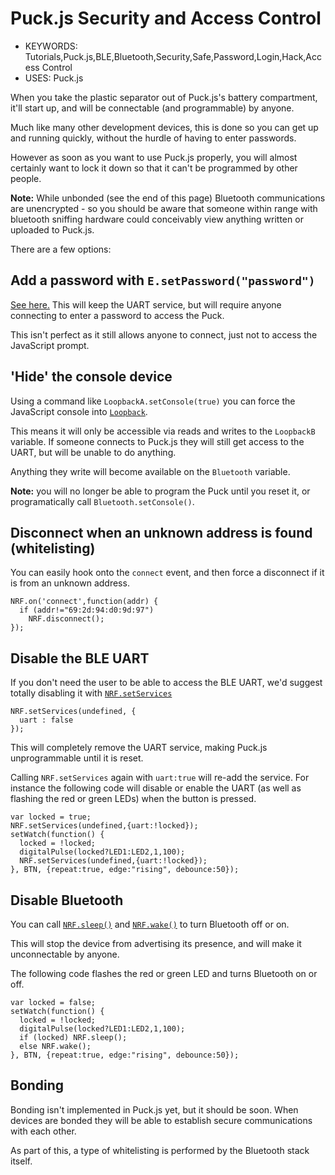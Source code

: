 <!--- Copyright (c) 2016 Gordon Williams, Pur3 Ltd. See the file LICENSE for copying permission. -->
Puck.js Security and Access Control
===================================

* KEYWORDS: Tutorials,Puck.js,BLE,Bluetooth,Security,Safe,Password,Login,Hack,Access Control
* USES: Puck.js

When you take the plastic separator out of Puck.js's battery compartment, it'll
start up, and will be connectable (and programmable) by anyone.

Much like many other development devices, this is done so you can get up and
running quickly, without the hurdle of having to enter passwords.

However as soon as you want to use Puck.js properly, you will almost certainly
want to lock it down so that it can't be programmed by other people.

**Note:** While unbonded (see the end of this page) Bluetooth communications
are unencrypted - so you should be aware that someone within range with
bluetooth sniffing hardware could conceivably view anything written or
uploaded to Puck.js.

There are a few options:


## Add a password with `E.setPassword("password")`

[See here.](http://www.espruino.com/Reference#l_E_setPassword) This will keep
the UART service, but will require anyone connecting to enter a password to
access the Puck.

This isn't perfect as it still allows anyone to connect, just not to access
the JavaScript prompt.


## 'Hide' the console device

Using a command like `LoopbackA.setConsole(true)` you can force the JavaScript
console into [`Loopback`](http://www.espruino.com/Reference#l__global_LoopbackA).

This means it will only be accessible via reads and writes to the `LoopbackB`
variable. If someone connects to Puck.js they will still get access to the UART,
but will be unable to do anything.

Anything they write will become available on the `Bluetooth` variable.

**Note:** you will no longer be able to program the Puck until you reset it,
or programatically call `Bluetooth.setConsole()`.


## Disconnect when an unknown address is found (whitelisting)

You can easily hook onto the `connect` event, and then force a disconnect if
it is from an unknown address.

```
NRF.on('connect',function(addr) {
  if (addr!="69:2d:94:d0:9d:97")
    NRF.disconnect();
});
```


## Disable the BLE UART

If you don't need the user to be able to access the BLE UART, we'd suggest
totally disabling it with [`NRF.setServices`](http://www.espruino.com/Reference#l_NRF_setServices)

```
NRF.setServices(undefined, {
  uart : false
});
```

This will completely remove the UART service, making Puck.js unprogrammable
until it is reset.

Calling `NRF.setServices` again with `uart:true` will re-add the service. For
instance the following code will disable or enable the UART (as well as flashing
the red or green LEDs) when the button is pressed.

```
var locked = true;
NRF.setServices(undefined,{uart:!locked}­);
setWatch(function() {
  locked = !locked;
  digitalPulse(locked?LED1:LED2,1,100);
  NRF.setServices(undefined,{uart:!locked}­);
}, BTN, {repeat:true, edge:"rising", debounce:50});
```


## Disable Bluetooth

You can call [`NRF.sleep()`](http://www.espruino.com/Reference#l_NRF_sleep) and
[`NRF.wake()`](http://www.espruino.com/Reference#l_NRF_wake) to turn Bluetooth
off or on.

This will stop the device from advertising its presence, and will make it
unconnectable by anyone.

The following code flashes the red or green LED and turns Bluetooth on or
off.

```
var locked = false;
setWatch(function() {
  locked = !locked;
  digitalPulse(locked?LED1:LED2,1,100);
  if (locked) NRF.sleep();
  else NRF.wake();
}, BTN, {repeat:true, edge:"rising", debounce:50});
```


## Bonding

Bonding isn't implemented in Puck.js yet, but it should be soon. When devices
are bonded they will be able to establish secure communications with each
other.

As part of this, a type of whitelisting is performed by the Bluetooth
stack itself.
